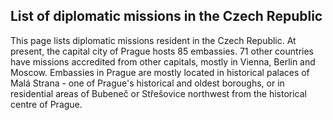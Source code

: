 ## List of diplomatic missions in the Czech Republic

This page lists diplomatic missions resident in the Czech Republic. At present, the capital city of Prague hosts 85 embassies. 71 other countries have missions accredited from other capitals, mostly in Vienna, Berlin and Moscow. Embassies in Prague are mostly located in historical palaces of Malá Strana - one of Prague's historical and oldest boroughs, or in residential areas of Bubeneč or Střešovice northwest from the historical centre of Prague.